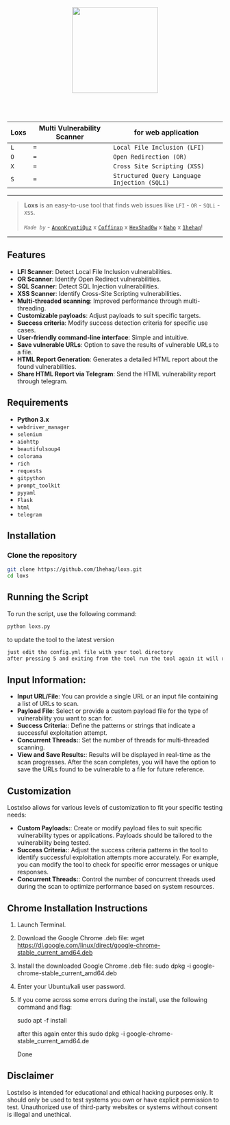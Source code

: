 <div align="center">
   <img src="https://github.com/user-attachments/assets/c35a4b8f-c08a-47c6-b5d9-66cbc884175e" hight="100" width="200" align="center"/>
</div>


<br>
<br>
<br>

<div align="center">
   
|Loxs|Multi Vulnerability Scanner|for web application|
|----------------|--------------|-------------|
| `L`| `=`| `Local File Inclusion (LFI)`|
| `O`| `=`| `Open Redirection (OR)`|
| `X`| `=`| `Cross Site Scripting (XSS)`|
| `S`| `=`| `Structured Query Language Injection (SQLi)`|
</div>
   
----
> **Loxs** is an easy-to-use tool that finds web issues like `LFI` - `OR` - `SQLi` - `XSS`. <br><br> *`Made by`* - [`AnonKryptiQuz`](https://github.com/AnonKryptiQuz) x [`Coffinxp`](https://github.com/coffinxp) x [`HexShad0w`](https://github.com/HexShad0w) x [`Naho`](https://github.com/Naho666) x [`1hehaq`](https://github.com/1hehaq)!
----

## Features

- **LFI Scanner**: Detect Local File Inclusion vulnerabilities.
- **OR Scanner**: Identify Open Redirect vulnerabilities.
- **SQL Scanner**: Detect SQL Injection vulnerabilities.
- **XSS Scanner**: Identify Cross-Site Scripting vulnerabilities.
- **Multi-threaded scanning**: Improved performance through multi-threading.
- **Customizable payloads**: Adjust payloads to suit specific targets.
- **Success criteria**: Modify success detection criteria for specific use cases.
- **User-friendly command-line interface**: Simple and intuitive.
- **Save vulnerable URLs**: Option to save the results of vulnerable URLs to a file.
- **HTML Report Generation**: Generates a detailed HTML report about the found vulnerabilities.
- **Share HTML Report via Telegram**: Send the HTML vulnerability report through telegram.


## Requirements

- **Python 3.x**
- `webdriver_manager`
- `selenium`
- `aiohttp`
- `beautifulsoup4`
- `colorama`
- `rich`
- `requests`
- `gitpython`
- `prompt_toolkit`
- `pyyaml`
- `Flask`
- `html`
- `telegram`

## Installation

### Clone the repository

```bash
git clone https://github.com/1hehaq/loxs.git
cd loxs
```
## Running the Script

To run the script, use the following command:

```bash
python loxs.py
```
to update the tool to the latest version
```bash
just edit the config.yml file with your tool directory
after pressing 5 and exiting from the tool run the tool again it will run with an updated version
```
## Input Information:

- **Input URL/File**: You can provide a single URL or an input file containing a list of URLs to scan.
- **Payload File**: Select or provide a custom payload file for the type of vulnerability you want to scan for.
- **Success Criteria:**:  Define the patterns or strings that indicate a successful exploitation attempt.
- **Concurrent Threads:**: Set the number of threads for multi-threaded scanning.
- **View and Save Results:**: Results will be displayed in real-time as the scan progresses.
After the scan completes, you will have the option to save the URLs found to be vulnerable to a file for future reference.

## Customization

Lostxlso allows for various levels of customization to fit your specific testing needs:
- **Custom Payloads:**: Create or modify payload files to suit specific vulnerability types or applications. Payloads should be tailored to the vulnerability being tested.
- **Success Criteria:**: Adjust the success criteria patterns in the tool to identify successful exploitation attempts more accurately. For example, you can modify the tool to check for specific error messages or unique responses.
- **Concurrent Threads:**:  Control the number of concurrent threads used during the scan to optimize performance based on system resources.

## Chrome Installation Instructions

1. Launch Terminal.

2. Download the Google Chrome .deb file: wget https://dl.google.com/linux/direct/google-chrome-stable_current_amd64.deb

3. Install the downloaded Google Chrome .deb file: sudo dpkg -i google-chrome-stable_current_amd64.deb

4. Enter your Ubuntu/kali user password.

5. If you come across some errors during the install, use the following command and flag:

   sudo apt -f install

   after this again enter this sudo dpkg -i google-chrome-stable_current_amd64.de

   Done

## Disclaimer

Lostxlso is intended for educational and ethical hacking purposes only. It should only be used to test systems you own or have explicit permission to test. Unauthorized use of third-party websites or systems without consent is illegal and unethical.
